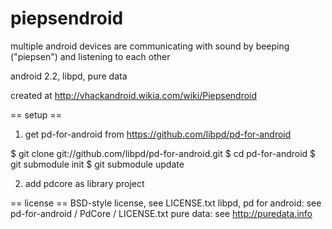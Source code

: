 piepsendroid
============
multiple android devices are communicating with sound by beeping ("piepsen") and listening to each other 

android 2.2, libpd, pure data

created at http://vhackandroid.wikia.com/wiki/Piepsendroid

== setup ==
1. get pd-for-android from https://github.com/libpd/pd-for-android 

$ git clone git://github.com/libpd/pd-for-android.git
$ cd pd-for-android
$ git submodule init
$ git submodule update

2. add pdcore as library project 

== license == 
BSD-style license, see LICENSE.txt 
libpd, pd for android: see pd-for-android / PdCore / LICENSE.txt 
pure data: see http://puredata.info  
